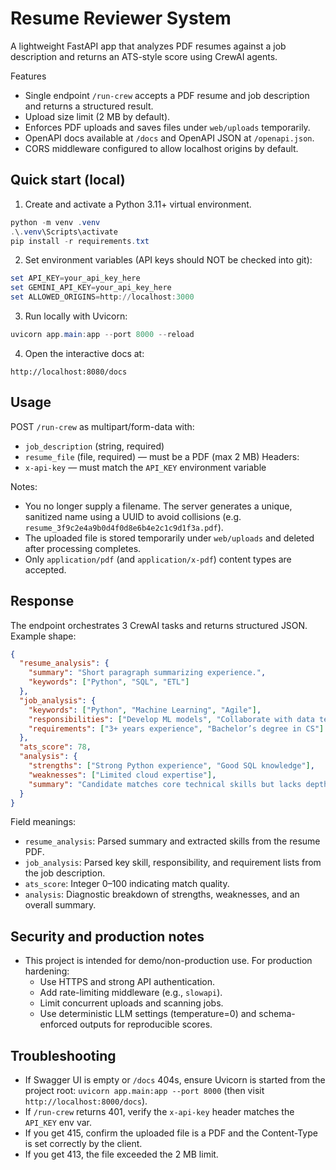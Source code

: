 # Resume Reviewer System

A lightweight FastAPI app that analyzes PDF resumes against a job description and returns an ATS-style score using CrewAI agents.

Features
- Single endpoint `/run-crew` accepts a PDF resume and job description and returns a structured result.
- Upload size limit (2 MB by default).
- Enforces PDF uploads and saves files under `web/uploads` temporarily.
- OpenAPI docs available at `/docs` and OpenAPI JSON at `/openapi.json`.
- CORS middleware configured to allow localhost origins by default.

## Quick start (local)
1. Create and activate a Python 3.11+ virtual environment.

```powershell
python -m venv .venv
.\.venv\Scripts\activate
pip install -r requirements.txt
```

2. Set environment variables (API keys should NOT be checked into git):

```powershell
set API_KEY=your_api_key_here 
set GEMINI_API_KEY=your_api_key_here
set ALLOWED_ORIGINS=http://localhost:3000
```

3. Run locally with Uvicorn:

```powershell
uvicorn app.main:app --port 8000 --reload
```

4. Open the interactive docs at:

```
http://localhost:8080/docs
```

## Usage
POST `/run-crew` as multipart/form-data with:
  - `job_description` (string, required)
  - `resume_file` (file, required) — must be a PDF (max 2 MB)
Headers:
  - `x-api-key` — must match the `API_KEY` environment variable

Notes:
  - You no longer supply a filename. The server generates a unique, sanitized name using a UUID to avoid collisions (e.g. `resume_3f9c2e4a9b0d4f0d8e6b4e2c1c9d1f3a.pdf`).
  - The uploaded file is stored temporarily under `web/uploads` and deleted after processing completes.
  - Only `application/pdf` (and `application/x-pdf`) content types are accepted.

## Response

The endpoint orchestrates 3 CrewAI tasks and returns structured JSON. Example shape:

```json
{
  "resume_analysis": {
    "summary": "Short paragraph summarizing experience.",
    "keywords": ["Python", "SQL", "ETL"]
  },
  "job_analysis": {
    "keywords": ["Python", "Machine Learning", "Agile"],
    "responsibilities": ["Develop ML models", "Collaborate with data team"],
    "requirements": ["3+ years experience", "Bachelor’s degree in CS"]
  },
  "ats_score": 78,
  "analysis": {
    "strengths": ["Strong Python experience", "Good SQL knowledge"],
    "weaknesses": ["Limited cloud expertise"],
    "summary": "Candidate matches core technical skills but lacks depth in cloud platforms."
  }
}
```

Field meanings:
  - `resume_analysis`: Parsed summary and extracted skills from the resume PDF.
  - `job_analysis`: Parsed key skill, responsibility, and requirement lists from the job description.
  - `ats_score`: Integer 0–100 indicating match quality.
  - `analysis`: Diagnostic breakdown of strengths, weaknesses, and an overall summary.

## Security and production notes
- This project is intended for demo/non-production use. For production hardening:
  - Use HTTPS and strong API authentication.
  - Add rate-limiting middleware (e.g., `slowapi`).
  - Limit concurrent uploads and scanning jobs.
  - Use deterministic LLM settings (temperature=0) and schema-enforced outputs for reproducible scores.

## Troubleshooting
- If Swagger UI is empty or `/docs` 404s, ensure Uvicorn is started from the project root: `uvicorn app.main:app --port 8000` (then visit `http://localhost:8000/docs`).
- If `/run-crew` returns 401, verify the `x-api-key` header matches the `API_KEY` env var.
- If you get 415, confirm the uploaded file is a PDF and the Content-Type is set correctly by the client.
- If you get 413, the file exceeded the 2 MB limit.

